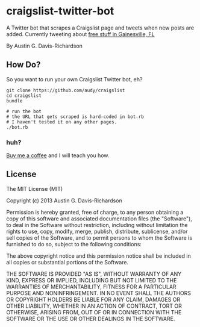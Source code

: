 # craigslist-twitter-bot

A Twitter bot that scrapes a Craigslist page and tweets when new posts
are added. Currently tweeting about
[free stuff in Gainesville, FL](http://twitter.com/gvillejunk)

By Austin G. Davis-Richardson

## How Do?

So you want to run your own Craigslist Twitter bot, eh?

```
git clone https://github.com/audy/craigslist
cd craigslist
bundle

# run the bot
# the URL that gets scraped is hard-coded in bot.rb
# I haven't tested it on any other pages.
./bot.rb
```

### huh?

[Buy me a coffee](http://goo.gl/maps/akdnw) and I will teach you how.

## License

The MIT License (MIT)

Copyright (c) 2013 Austin G. Davis-Richardson

Permission is hereby granted, free of charge, to any person obtaining a
copy of this software and associated documentation files (the "Software"), to
deal in the Software without restriction, including without limitation the
rights to use, copy, modify, merge, publish, distribute, sublicense, and/or
sell copies of the Software, and to permit persons to whom the Software is
furnished to do so, subject to the following conditions:

The above copyright notice and this permission notice shall be included
in all copies or substantial portions of the Software.

THE SOFTWARE IS PROVIDED "AS IS", WITHOUT WARRANTY OF ANY KIND, EXPRESS
OR IMPLIED, INCLUDING BUT NOT LIMITED TO THE WARRANTIES OF MERCHANTABILITY,
FITNESS FOR A PARTICULAR PURPOSE AND NONINFRINGEMENT. IN NO EVENT SHALL
THE AUTHORS OR COPYRIGHT HOLDERS BE LIABLE FOR ANY CLAIM, DAMAGES OR OTHER
LIABILITY, WHETHER IN AN ACTION OF CONTRACT, TORT OR OTHERWISE, ARISING
FROM, OUT OF OR IN CONNECTION WITH THE SOFTWARE OR THE USE OR OTHER DEALINGS
IN THE SOFTWARE.
